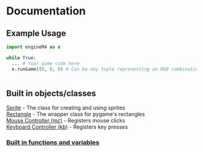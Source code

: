 # Documentation
## Example Usage
```python
import engineM4 as e

while True:
  ... # Your game code here
  e.runGame((0, 0, 0) # Can be any tuple representing an RGB combination
  
 ```
 ## Built in objects/classes
 [Sprite](/docs/sprites.md) - The class for creating and using sprites  
 [Rectangle](/docs/rectangle.md) - The wrapper class for pygame's rectangles   
 [Mouse Controller (mc)](/docs/mouseController.md) - Registers mouse clicks  
 [Keyboard Controller (kb)](/docs/keyboardController.md) - Registers key presses  

 ### [Built in functions and variables](/docs/functions.md)